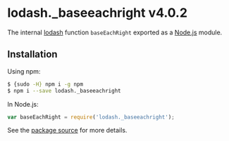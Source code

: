# lodash._baseeachright v4.0.2

The internal [lodash](https://lodash.com/) function `baseEachRight` exported as a [Node.js](https://nodejs.org/) module.

## Installation

Using npm:
```bash
$ {sudo -H} npm i -g npm
$ npm i --save lodash._baseeachright
```

In Node.js:
```js
var baseEachRight = require('lodash._baseeachright');
```

See the [package source](https://github.com/lodash/lodash/blob/4.0.2-npm-packages/lodash._baseeachright) for more details.
